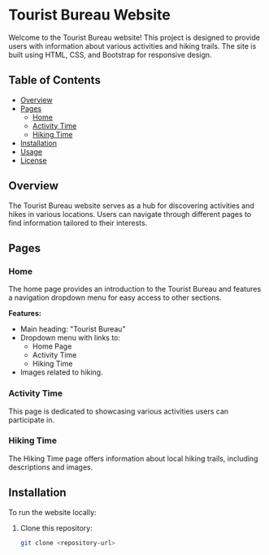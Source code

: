 # Tourist Bureau Website

Welcome to the Tourist Bureau website! This project is designed to provide users with information about various activities and hiking trails. The site is built using HTML, CSS, and Bootstrap for responsive design.

## Table of Contents

- [Overview](#overview)
- [Pages](#pages)
  - [Home](#home)
  - [Activity Time](#activity-time)
  - [Hiking Time](#hiking-time)
- [Installation](#installation)
- [Usage](#usage)
- [License](#license)

## Overview

The Tourist Bureau website serves as a hub for discovering activities and hikes in various locations. Users can navigate through different pages to find information tailored to their interests.

## Pages


### Home

The home page provides an introduction to the Tourist Bureau and features a navigation dropdown menu for easy access to other sections. 

**Features:**
- Main heading: "Tourist Bureau"
- Dropdown menu with links to:
  - Home Page
  - Activity Time
  - Hiking Time
- Images related to hiking.

### Activity Time

This page is dedicated to showcasing various activities users can participate in. 

### Hiking Time

The Hiking Time page offers information about local hiking trails, including descriptions and images.

## Installation

To run the website locally:

1. Clone this repository:
   ```bash
   git clone <repository-url>
